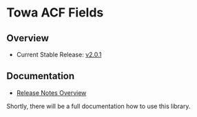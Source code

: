 # Towa ACF Fields

## Overview

* Current Stable Release: [v2.0.1]

## Documentation

* [Release Notes Overview](./docs/release-notes/Index.md)

Shortly, there will be a full documentation how to use this library.

[v2.0.1]: https://github.com/towa-digital/towa-acf-fields/releases/tag/v2.0.1
